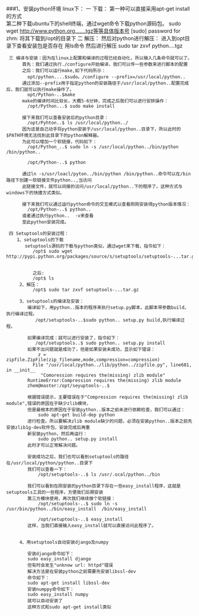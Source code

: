 ###1、安装python环境
     linux下：
     一 下载：
          第一种可以直接采用apt-get install的方式  
          第二种下载ubuntu下的shell终端，通过wget命令下载python源码包。
            sudo wget http://www.python.org.......tgz等等具体版本号
            [sudo] password for zhm:
          将其下载到/opt的目录下
     二 解压：
          然后对python进行解压：
          进入到opt目录下查看安装包是否存在 用ls命令
          然后进行解压
            sudo tar zxvf python....tgz
       
     三 编译与安装：因为在linux上配置和编译的过程已经自动化，所以输入几条命令就可以了。
          首先：我们通过执行./configure开始编译，我们可以传一些参数来进行脚本的配置
          之后：我们可以运行make,如下代码所示：
            opt/python....$sudo。/configure --prefix=/usr/local/python..
          通过添加--prefix用于指定python的安装路径于/usr/local/python..配置完成后，我们就可以执行make操作了。
            opt/Python-..$make
          make的编译时间比较长，大概5-6分钟，完成之后我们可以进行安排操作：
            /opt/Python...$ sudo make install
       
          接下来我们可以查看安装后的python目录：
            /opt/Pyhton..$ ls /usr/local/python../
          因为这是自己动手将python安装于/usr/local/python..目录下，所以此时的$PATH环境无法找到此目录下的python解释器。
          为此可以增加一个软链接，代码如下：
            /opt/Python_..$ sudo ln -s /usr/local/python../bin/python  /bin/python..
            
            /opt/Python-..$ python
            
          通过ln -s/usr/loacl/pyton../bin/python /bin/python..命令可以在/bin路径下创建一软链接文件python..,当访问
          此链接文件，就可以间接的访问/usr/local/python..下的程序了。这种方式与windows下的快捷方式类似。
          
          接下来我们可以通过运行python命令的交互模式以查看刚刚安装得python版本情况：
            /opt/Python-..$ python..
          或者通过执行python..  -v来查看
          至此python安装完成。
          
     四 Setuptools的安装过程：
        1、setuptools的下载
           setuptools源码的下载与python类似，通过wget来下载，指令如下：
              /opt$ sudo wget http://pypi.python.org/packages/source/s/setuptools/setuptools-...tar.gz
              
              
              之后:
              /opt$ ls
         2、解压：
              /opt$ sudo tar zxvf setuptools-...tar.gz
              
         3、setuptools的编译及安装：
            编译如下，用python..版本的程序来执行setup.py脚本，此脚本带参数build，执行编译过程。
               /opt/setuptools-..$sudo python.. setup.py build,执行编译过程。
               
            如果编译完成：就可以进行安装了，指令如下：
               /opt/setuptools..$ sudo python.. setup.py install
            如果不出问题就是成功了，但是如果安装未成功，显示如下错误：
                z = zipfile.ZipFile(zip_filename,mode,compression=compression)
              File "/usr/local/python../lib/python../zipfile.py", line681, in __init__
                 "Comoression requires the(missing) zlib module"
            RuntimeError:Compression requires the(missing) zlib module
            zhem@master:/opt/seyuptools-..$
            
            根据错误提示，主要错误在于"Compression requires the(missing) zlib module",错误的原因在于缺少zlib模块，
            但是最根本的原因在于安装python..版本之前未进行依赖检查，我们可以通过：
                sudo apt-get build-dep python
            进行检查。所以要解决zlib module缺少的问题，必须在安装python..版本之前先安装zlib1g-dev软件包，安装完成后再重
            新安装python，然后再运行：
                sudo python.. setup.py install
            此时才可以正常解决问题。
            
            安装成功之后，我们也可以看到setuptools的路径在/usr/local/python/python..目录下
            我们可以查看一下：
                /opt/setuptools-..$ ls /usr/.ocal/python../bin
                
            我们可以看到在刚安装的python目录下存在一些easy_install程序，这就是setuptools工具的一些程序，方便我们后期安装
            第三方模块使用，再次我们继续做个软链接：
                /opt/setuptools-..$ sudo ln -s /usr/bin/python../bin/easy_install  /bin/easy_install
                
                /opt/setuptools-..$ easy_install
            这样，当我们直接输入easy_install就可以直接访问此程序了。
         
         
         4、用setuptools自动安装django及numpy
         
            安装django命令如下：
            sudo easy_install django
            但有时会发生"unknow url: httpd"错误
            解决方法是在安装python之前需要先安装libssl-dev
            命令如下：
            sudo apt-get install libssl-dev
            安装numppy命令如下：
            sudo easy_install numpy
            就可以自动安装了
            这种方式和sudo apt-get install类似
            
            
            
            
         
              
